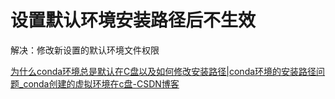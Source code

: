 
# 设置默认环境安装路径后不生效

解决：修改新设置的默认环境文件权限

[为什么conda环境总是默认在C盘以及如何修改安装路径|conda环境的安装路径问题_conda创建的虚拟环境在c盘-CSDN博客](https://blog.csdn.net/2301_81094979/article/details/140569845)